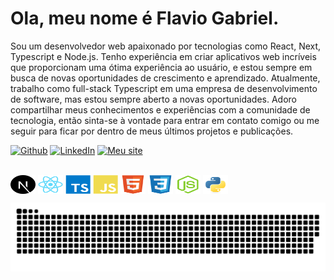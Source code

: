 #  Ola, meu nome é Flavio Gabriel.   

Sou um desenvolvedor web apaixonado por tecnologias como React, Next, Typescript e Node.js. Tenho experiência em criar aplicativos web incríveis que proporcionam uma ótima experiência ao usuário, e estou sempre em busca de novas oportunidades de crescimento e aprendizado. Atualmente, trabalho como full-stack Typescript em uma empresa de desenvolvimento de software, mas estou sempre aberto a novas oportunidades. Adoro compartilhar meus conhecimentos e experiências com a comunidade de tecnologia, então sinta-se à vontade para entrar em contato comigo ou me seguir para ficar por dentro de meus últimos projetos e publicações.

<p><a href="https://github.com/GabDevjs" target="_blank"><img alt="Github" src="https://img.shields.io/badge/GitHub-%2312100E.svg?&style=for-the-badge&logo=Github&logoColor=white" /></a> <a href="https://www.linkedin.com/in/flavio-gabriel77/" target="_blank"><img alt="LinkedIn" src="https://img.shields.io/badge/linkedin-%230077B5.svg?&style=for-the-badge&logo=linkedin&logoColor=white" /></a> <a href="https://www.gabdevportfolio.me/" target="_blank"><img alt="Meu site" src="https://img.shields.io/badge/site-%2312100E.svg?&style=for-the-badge&logo=Iconify&logoColor=white" /></a>
  
<div style="display: inline_block"><br>
  <img align="center" alt="Gab-Next" height="30" width="40" src="https://raw.githubusercontent.com/devicons/devicon/master/icons/nextjs/nextjs-original.svg">
  <img align="center" alt="Gab-React" height="30" width="40" src="https://raw.githubusercontent.com/devicons/devicon/master/icons/react/react-original.svg">
  <img align="center" alt="Gab-Ts" height="30" width="40" src="https://raw.githubusercontent.com/devicons/devicon/master/icons/typescript/typescript-plain.svg">
  <img align="center" alt="Gab-Js" height="30" width="40" src="https://raw.githubusercontent.com/devicons/devicon/master/icons/javascript/javascript-plain.svg">
  <img align="center" alt="Gab-HTML" height="30" width="40" src="https://raw.githubusercontent.com/devicons/devicon/master/icons/html5/html5-original.svg">
  <img align="center" alt="Gab-CSS" height="30" width="40" src="https://raw.githubusercontent.com/devicons/devicon/master/icons/css3/css3-original.svg">
  <img align="center" alt="Gab-NODEJS" height="30" width="40" src="https://raw.githubusercontent.com/devicons/devicon/master/icons/nodejs/nodejs-original.svg">
  <img align="center" alt="Gab-PYTHON" height="30" width="40" src="https://raw.githubusercontent.com/devicons/devicon/master/icons/python/python-original.svg">
</div>
  
![Snake animation Contribution Graph](https://raw.githubusercontent.com/GabDevjs/GabDevjs/output/github-snake-dark.svg)
